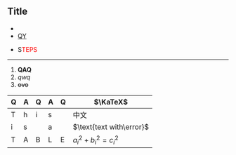 
## Title

- <fold-block title="ZZD">

  <life-canvas></life-canvas>

  </fold-block>
- [QY](#!1)
- S<span style="color:red">TEPS</span>

----

1. **QAQ**
2. _qwq_
3. ~~ovo~~

|Q|A|Q|A|Q|$\KaTeX$|
|-|-|-|-|-|-|
|T|h|i|s| |$\text{中文}$|
|i|s| |a| |$\text{text with\error}$|
|T|A|B|L|E|$a_i^2+b_i^2=c_i^2$|